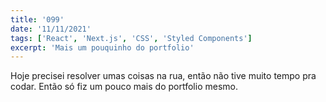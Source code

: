 ```yaml
---
title: '099'
date: '11/11/2021'
tags: ['React', 'Next.js', 'CSS', 'Styled Components']
excerpt: 'Mais um pouquinho do portfolio'
---
```

Hoje precisei resolver umas coisas na rua, então não tive muito tempo pra codar. Então só fiz um pouco mais do portfolio mesmo.
